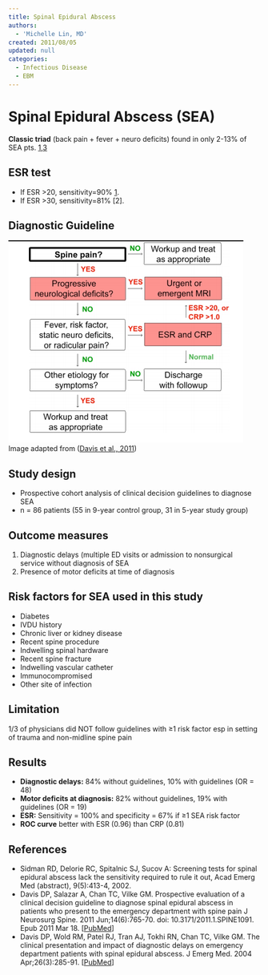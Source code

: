 ```yaml
---
title: Spinal Epidural Abscess
authors:
  - 'Michelle Lin, MD'
created: 2011/08/05
updated: null
categories:
  - Infectious Disease
  - EBM
---
```


# Spinal Epidural Abscess (SEA)

**Classic triad** (back pain + fever + neuro deficits) found in only 2-13% of SEA pts. [1](https://www.ncbi.nlm.nih.gov/pubmed/?term=15028325),[3](https://www.ncbi.nlm.nih.gov/pubmed/?term=21417700)

## ESR test

- If ESR >20, sensitivity=90% [1](https://www.ncbi.nlm.nih.gov/pubmed/?term=15028325).
- If ESR >30, sensitivity=81% [2].

## Diagnostic Guideline

![Spinal epidural abscess guideline flowchart](media/spinal-epidural-abscess_image-1.png)
Image adapted from ([Davis et al., 2011](https://www.ncbi.nlm.nih.gov/pubmed/?term=21417700))

## Study design

- Prospective cohort analysis of clinical decision guidelines to diagnose SEA 
- n = 86 patients (55 in 9-year control group, 31 in 5-year study group)

## Outcome measures

1. Diagnostic delays (multiple ED visits or admission to nonsurgical service without diagnosis of SEA
2. Presence of motor deficits at time of diagnosis

## Risk factors for SEA used in this study

- Diabetes
- IVDU history
- Chronic liver or kidney disease
- Recent spine procedure
- Indwelling spinal hardware
- Recent spine fracture
- Indwelling vascular catheter
- Immunocompromised
- Other site of infection

## Limitation

1/3 of physicians did NOT follow guidelines with &ge;1 risk factor esp in setting of trauma and non-midline spine pain

## Results 

- **Diagnostic delays:** 84% without guidelines, 10% with guidelines (OR = 48)
- **Motor deficits at diagnosis:** 82% without guidelines, 19% with guidelines (OR = 19)
- **ESR:** Sensitivity = 100% and specificity = 67% if &ge;1 SEA risk factor
- **ROC curve** better with ESR (0.96) than CRP (0.81)

## References

- Sidman RD, Delorie RC, Spitalnic SJ, Sucov A: Screening tests for spinal epidural abscess lack the sensitivity required to rule it out, Acad Emerg Med (abstract), 9(5):413-4, 2002.
- Davis DP, Salazar A, Chan TC, Vilke GM. Prospective evaluation of a clinical decision guideline to diagnose spinal epidural abscess in patients who present to the emergency department with spine pain J Neurosurg Spine. 2011 Jun;14(6):765-70. doi: 10.3171/2011.1.SPINE1091. Epub 2011 Mar 18. [[PubMed](https://www.ncbi.nlm.nih.gov/pubmed/?term=21417700)]
- Davis DP, Wold RM, Patel RJ, Tran AJ, Tokhi RN, Chan TC, Vilke GM. The clinical presentation and impact of diagnostic delays on emergency department patients with spinal epidural abscess. J Emerg Med. 2004 Apr;26(3):285-91. [[PubMed](https://www.ncbi.nlm.nih.gov/pubmed/?term=15028325)]
